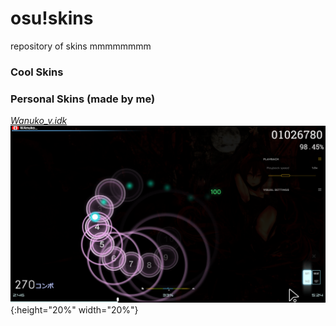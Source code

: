 # osu!skins

repository of skins mmmmmmmm

### Cool Skins


### Personal Skins (made by me)
[*Wanuko_v.idk*](https://drive.google.com/file/d/1XVHvRxnYIKB9IzPYUT4AxaJ2dHDDzEng/view?usp=sharing)
![](https://github.com/JizoCat/osu-skin/blob/main/images/WAnuko_v.idk.png){:height="20%" width="20%"}

